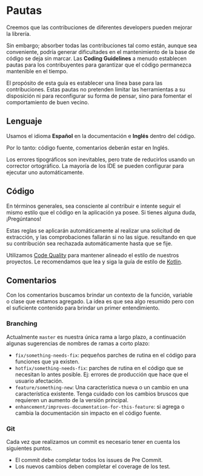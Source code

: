 # Pautas

Creemos que las contribuciones de diferentes developers pueden mejorar la librería.

Sin embargo; absorber todas las contribuciones tal como están, aunque sea conveniente, podría generar dificultades en el
mantenimiento de la base de código se deja sin marcar. Las **Coding Guidelines** a menudo establecen pautas para
los contribuyentes para garantizar que el código permanezca mantenible en el tiempo.

El propósito de esta guía es establecer una línea base para las contribuciones. Estas pautas no pretenden limitar las herramientas
a su disposición ni para reconfigurar su forma de pensar, sino para fomentar el comportamiento de buen vecino.

## Lenguaje

Usamos el idioma **Español** en la documentación e  **Inglés** dentro del código.

Por lo tanto: código fuente, comentarios deberán estar en Inglés.

Los errores tipográficos son inevitables, pero trate de reducirlos usando un corrector ortográfico. La mayoría de los 
IDE se pueden configurar para ejecutar uno automáticamente.

## Código

En términos generales, sea consciente al contribuir e intente seguir el mismo estilo que el código en la aplicación ya
posee. Si tienes alguna duda, ¡Pregúntanos!

Estas reglas se aplicarán automáticamente al realizar una solicitud de extracción, y las comprobaciones fallarán si no las sigue.
resultando en que su contribución sea rechazada automáticamente hasta que se fije.

Utilizamos [Code Quality](https://furydocs.io/code-quality/latest/guide/#/) para mantener alineado el estilo de nuestros proyectos.
Le recomendamos que lea y siga la guía de estilo de [Kotlin](https://furydocs.io/code-quality/latest/guide/#/languages/kotlin).

## Comentarios

Con los comentarios buscamos brindar un contexto de la función, variable o clase que estamos agregado. La idea es que sea
algo resumido pero con el suficiente contenido para brindar un primer entendimiento.

### Branching

Actualmente `master` es nuestra única rama a largo plazo, a continuación algunas sugerencias de nombres de ramas a corto plazo:

* `fix/something-needs-fix`: pequeños parches de rutina en el código para funciones que ya existen.
* `hotfix/something-needs-fix`: parches de rutina en el código que se necesitan lo antes posible. Ej: errores de producción que hace que el usuario
  afectación.
* `feature/something-new`: Una característica nueva o un cambio en una característica existente. Tenga cuidado con los cambios bruscos que
  requieren un aumento de la versión principal.
* `enhancement/improves-documentation-for-this-feature`: si agrega o cambia la documentación sin
  impacto en el código fuente.

### Git

Cada vez que realizamos un commit es necesario tener en cuenta los siguientes puntos.

- El commit debe completar todos los issues de Pre Commit.
- Los nuevos cambios deben completar el coverage de los test.


